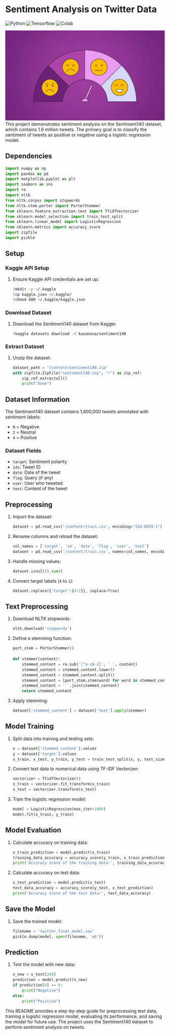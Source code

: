 # Sentiment Analysis on Twitter Data
![Python](https://img.shields.io/badge/Python-3.12.4-blueviolet)
![Tensorflow](https://img.shields.io/badge/ML-Tensorflow-fcba03)
![Colab](https://img.shields.io/badge/Editor-GColab-blue)


![sentiment_intro_img](sentiment.jpg)
This project demonstrates sentiment analysis on the Sentiment140 dataset, which contains 1.6 million tweets. The primary goal is to classify the sentiment of tweets as positive or negative using a logistic regression model.

## Dependencies

```python
import numpy as np
import pandas as pd
import matplotlib.pyplot as plt
import seaborn as sns
import re
import nltk
from nltk.corpus import stopwords
from nltk.stem.porter import PorterStemmer
from sklearn.feature_extraction.text import TfidfVectorizer
from sklearn.model_selection import train_test_split
from sklearn.linear_model import LogisticRegression
from sklearn.metrics import accuracy_score
import zipfile
import pickle
```

## Setup

### Kaggle API Setup
1. Ensure Kaggle API credentials are set up:
    ```sh
    !mkdir -p ~/.kaggle
    !cp kaggle.json ~/.kaggle/
    !chmod 600 ~/.kaggle/kaggle.json
    ```

### Download Dataset
1. Download the Sentiment140 dataset from Kaggle:
    ```sh
    !kaggle datasets download -d kazanova/sentiment140
    ```

### Extract Dataset
1. Unzip the dataset:
    ```python
    dataset_path = "/content/sentiment140.zip"
    with zipfile.ZipFile("sentiment140.zip", "r") as zip_ref:
        zip_ref.extractall()
        print("Done")
    ```

## Dataset Information

The Sentiment140 dataset contains 1,600,000 tweets annotated with sentiment labels:
- `0` = Negative
- `2` = Neutral
- `4` = Positive

### Dataset Fields
- `target`: Sentiment polarity
- `ids`: Tweet ID
- `date`: Date of the tweet
- `flag`: Query (if any)
- `user`: User who tweeted
- `text`: Content of the tweet

## Preprocessing

1. Import the dataset:
    ```python
    dataset = pd.read_csv('/content/train.csv', encoding="ISO-8859-1")
    ```

2. Rename columns and reload the dataset:
    ```python
    col_names = ['target', 'id', 'date', 'flag', 'user', 'text']
    dataset = pd.read_csv('/content/train.csv', names=col_names, encoding="ISO-8859-1")
    ```

3. Handle missing values:
    ```python
    dataset.isnull().sum()
    ```

4. Convert target labels (`4` to `1`):
    ```python
    dataset.replace({'target':{4:1}}, inplace=True)
    ```

## Text Preprocessing

1. Download NLTK stopwords:
    ```python
    nltk.download('stopwords')
    ```

2. Define a stemming function:
    ```python
    port_stem = PorterStemmer()

    def stemmer(content):
        stemmed_content = re.sub('[^a-zA-Z]', ' ', content)
        stemmed_content = stemmed_content.lower()
        stemmed_content = stemmed_content.split()
        stemmed_content = [port_stem.stem(word) for word in stemmed_content if not word in stopwords.words('english')]
        stemmed_content = ' '.join(stemmed_content)
        return stemmed_content
    ```

3. Apply stemming:
    ```python
    dataset['stemmed_content'] = dataset['text'].apply(stemmer)
    ```

## Model Training

1. Split data into training and testing sets:
    ```python
    x = dataset['stemmed_content'].values
    y = dataset['target'].values
    x_train, x_test, y_train, y_test = train_test_split(x, y, test_size=0.2, stratify=y, random_state=2)
    ```

2. Convert text data to numerical data using TF-IDF Vectorizer:
    ```python
    vectorizer = TfidfVectorizer()
    x_train = vectorizer.fit_transform(x_train)
    x_test = vectorizer.transform(x_test)
    ```

3. Train the logistic regression model:
    ```python
    model = LogisticRegression(max_iter=1000)
    model.fit(x_train, y_train)
    ```

## Model Evaluation

1. Calculate accuracy on training data:
    ```python
    x_train_prediction = model.predict(x_train)
    training_data_accuracy = accuracy_score(y_train, x_train_prediction)
    print('Accuracy score of the training data:', training_data_accuracy)
    ```

2. Calculate accuracy on test data:
    ```python
    x_test_prediction = model.predict(x_test)
    test_data_accuracy = accuracy_score(y_test, x_test_prediction)
    print('Accuracy score of the test data:', test_data_accuracy)
    ```

## Save the Model

1. Save the trained model:
    ```python
    filename = 'twitter_final_model.sav'
    pickle.dump(model, open(filename, 'wb'))
    ```

## Prediction

1. Test the model with new data:
    ```python
    x_new = x_test[200]
    prediction = model.predict(x_new)
    if prediction[0] == 0:
        print("Negative")
    else:
        print("Positive")
    ```

This README provides a step-by-step guide for preprocessing text data, training a logistic regression model, evaluating its performance, and saving the model for future use. The project uses the Sentiment140 dataset to perform sentiment analysis on tweets.
